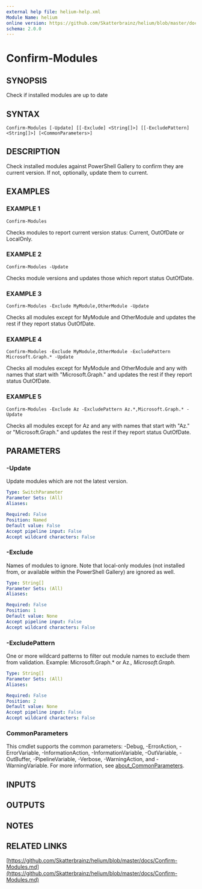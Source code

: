 ```yaml
---
external help file: helium-help.xml
Module Name: helium
online version: https://github.com/Skatterbrainz/helium/blob/master/docs/Confirm-Modules.md
schema: 2.0.0
---
```


# Confirm-Modules

## SYNOPSIS
Check if installed modules are up to date

## SYNTAX

```
Confirm-Modules [-Update] [[-Exclude] <String[]>] [[-ExcludePattern] <String[]>] [<CommonParameters>]
```

## DESCRIPTION
Check installed modules against PowerShell Gallery to confirm they
are current version.
If not, optionally, update them to current.

## EXAMPLES

### EXAMPLE 1
```
Confirm-Modules
```

Checks modules to report current version status: Current, OutOfDate or LocalOnly.

### EXAMPLE 2
```
Confirm-Modules -Update
```

Checks module versions and updates those which report status OutOfDate.

### EXAMPLE 3
```
Confirm-Modules -Exclude MyModule,OtherModule -Update
```

Checks all modules except for MyModule and OtherModule and updates the rest if they
report status OutOfDate.

### EXAMPLE 4
```
Confirm-Modules -Exclude MyModule,OtherModule -ExcludePattern Microsoft.Graph.* -Update
```

Checks all modules except for MyModule and OtherModule and any with names that start
with "Microsoft.Graph." and updates the rest if they report status OutOfDate.

### EXAMPLE 5
```
Confirm-Modules -Exclude Az -ExcludePattern Az.*,Microsoft.Graph.* -Update
```

Checks all modules except for Az and any with names that start
with "Az." or "Microsoft.Graph." and updates the rest if they report status OutOfDate.

## PARAMETERS

### -Update
Update modules which are not the latest version.

```yaml
Type: SwitchParameter
Parameter Sets: (All)
Aliases:

Required: False
Position: Named
Default value: False
Accept pipeline input: False
Accept wildcard characters: False
```

### -Exclude
Names of modules to ignore.
Note that local-only modules (not installed from, or available
within the PowerShell Gallery) are ignored as well.

```yaml
Type: String[]
Parameter Sets: (All)
Aliases:

Required: False
Position: 1
Default value: None
Accept pipeline input: False
Accept wildcard characters: False
```

### -ExcludePattern
One or more wildcard patterns to filter out module names to exclude them from validation.
Example: Microsoft.Graph.* or Az.*, Microsoft.Graph.*

```yaml
Type: String[]
Parameter Sets: (All)
Aliases:

Required: False
Position: 2
Default value: None
Accept pipeline input: False
Accept wildcard characters: False
```

### CommonParameters
This cmdlet supports the common parameters: -Debug, -ErrorAction, -ErrorVariable, -InformationAction, -InformationVariable, -OutVariable, -OutBuffer, -PipelineVariable, -Verbose, -WarningAction, and -WarningVariable. For more information, see [about_CommonParameters](http://go.microsoft.com/fwlink/?LinkID=113216).

## INPUTS

## OUTPUTS

## NOTES

## RELATED LINKS

[https://github.com/Skatterbrainz/helium/blob/master/docs/Confirm-Modules.md](https://github.com/Skatterbrainz/helium/blob/master/docs/Confirm-Modules.md)

